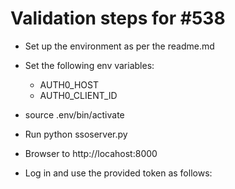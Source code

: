 # Validation steps for #538

* Set up the environment as per the readme.md
* Set the following env variables:
    * AUTH0_HOST
    * AUTH0_CLIENT_ID
* source .env/bin/activate
* Run python ssoserver.py

* Browser to http://locahost:8000
* Log in and use the provided token as follows:





